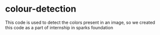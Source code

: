 # colour-detection
This code is used to detect the colors present in an image, so we created this code as a part of internship in sparks foundation
